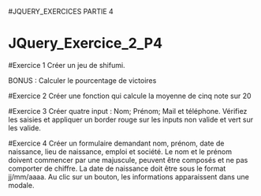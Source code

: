 #JQUERY_EXERCICES PARTIE 4
# JQuery_Exercice_2_P4

#Exercice 1
Créer un jeu de shifumi.

BONUS : Calculer le pourcentage de victoires

#Exercice 2
Créer une fonction qui calcule la moyenne de cinq note sur 20

#Exercice 3
Créer quatre input : Nom; Prénom; Mail et téléphone. Vérifiez les saisies et appliquer un border rouge sur les inputs non valide et vert sur les valide.

#Exercice 4
Créer un formulaire demandant nom, prénom, date de naissance, lieu de naissance, emploi et société. Le nom et le prénom doivent commencer par une majuscule, peuvent être composés et ne pas comporter de chiffre. La date de naissance doit être sous le format jj/mm/aaaa. Au clic sur un bouton, les informations apparaissent dans une modale.
